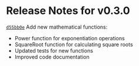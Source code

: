 # Release Notes for v0.3.0

[`d55bb0e`](https://github.com/PingDavidR/go-release-test/commit/d55bb0e) Add new mathematical functions:

- Power function for exponentiation operations
- SquareRoot function for calculating square roots
- Updated tests for new functions
- Improved code documentation
